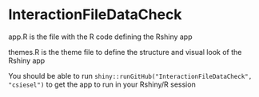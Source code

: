 # InteractionFileDataCheck
app.R is the file with the R code defining the Rshiny app

themes.R is the theme file to define the structure and visual look of the Rshiny app

You should be able to run `shiny::runGitHub("InteractionFileDataCheck", "csiesel")` to get the app to run in your Rshiny/R session
